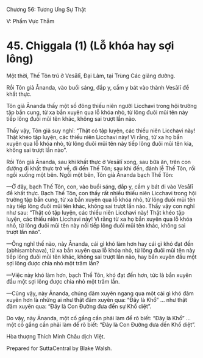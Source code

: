  

Chương 56: Tương Ưng Sự Thật

V: Phẩm Vực Thẳm

# 45\. Chiggala (1) (Lỗ khóa hay sợi lông)

Một thời, Thế Tôn trú ở Vesālī, Ðại Lâm, tại Trùng Các giảng đường.

Rồi Tôn giả Ānanda, vào buổi sáng, đắp y, cầm y bát vào thành Vesālī để khất thực.

Tôn giả Ānanda thấy một số đông thiếu niên người Licchavi trong hội trường tập bắn cung, từ xa bắn xuyên qua lỗ khóa nhỏ, từ lông đuôi mũi tên này tiếp lông đuôi mũi tên khác, không sai trượt lần nào.

Thấy vậy, Tôn giả suy nghĩ: “Thật có tập luyện, các thiếu niên Licchavi này! Thật khéo tập luyện, các thiếu niên Licchavi này! Vì rằng, từ xa họ bắn xuyên qua lỗ khóa nhỏ, từ lông đuôi mũi tên này tiếp lông đuôi mũi tên kia, không sai trượt lần nào”.

Rồi Tôn giả Ānanda, sau khi khất thực ở Vesālī xong, sau bữa ăn, trên con đường đi khất thực trở về, đi đến Thế Tôn; sau khi đến, đảnh lễ Thế Tôn, rồi ngồi xuống một bên. Ngồi một bên, Tôn giả Ānanda bạch Thế Tôn:

—Ở đây, bạch Thế Tôn, con, vào buổi sáng, đắp y, cầm y bát đi vào Vesālī để khất thực. Bạch Thế Tôn, con thấy rất nhiều thiếu niên Licchavi trong hội trường tập bắn cung, từ xa bắn xuyên qua lỗ khóa nhỏ, từ lông đuôi mũi tên này tiếp lông đuôi mũi tên khác, không sai trượt lần nào. Thấy vậy con nghĩ như sau: “Thật có tập luyện, các thiếu niên Licchavi này! Thật khéo tập luyện, các thiếu niên Licchavi này! Vì rằng từ xa họ bắn xuyên qua lỗ khóa nhỏ, từ lông đuôi mũi tên này nối tiếp lông đuôi mũi tên khác, không sai trượt lần nào”.

—Ông nghĩ thế nào, này Ānanda, cái gì khó làm hơn hay cái gì khó đạt đến (abhisambhava), từ xa bắn xuyên qua lỗ khóa nhỏ, từ lông đuôi mũi tên này tiếp lông đuôi mũi tên khác, không sai trượt lần nào, hay bắn xuyên đầu một sợi lông được chia nhỏ một trăm lần?

—Việc này khó làm hơn, bạch Thế Tôn, khó đạt đến hơn, tức là bắn xuyên đầu một sợi lông được chia nhỏ một trăm lần.

—Cũng vậy, này Ānanda, chúng đâm xuyên ngang qua một cái gì khó đâm xuyên hơn là những ai như thật đâm xuyên qua: “Ðây là Khổ” … như thật đâm xuyên qua: “Ðây là Con Ðường đưa đến sự Khổ diệt”.

Do vậy, này Ānanda, một cố gắng cần phải làm để rõ biết: “Ðây là Khổ” … một cố gắng cần phải làm để rõ biết: “Ðây là Con Ðường đưa đến Khổ diệt”.

Hòa thượng Thích Minh Châu dịch Việt.

Prepared for SuttaCentral by Blake Walsh.
